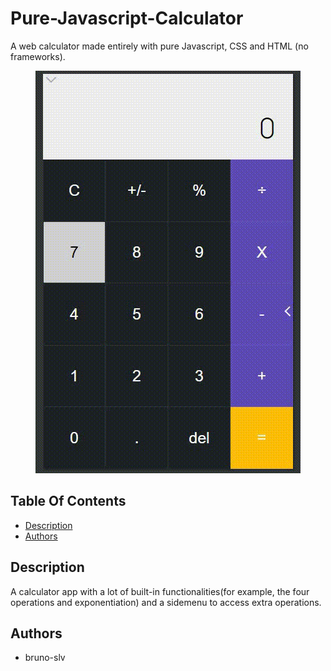 # Pure-Javascript-Calculator

A web calculator made entirely with pure Javascript, CSS and HTML (no frameworks).

<p align="center">
    <img src="calc.gif">
</p>

## Table Of Contents
- [Description](#description)
- [Authors](#authors)

## Description
A calculator app with a lot of built-in functionalities(for example, the four operations and exponentiation) and a sidemenu to access extra operations.
## Authors
- bruno-slv
